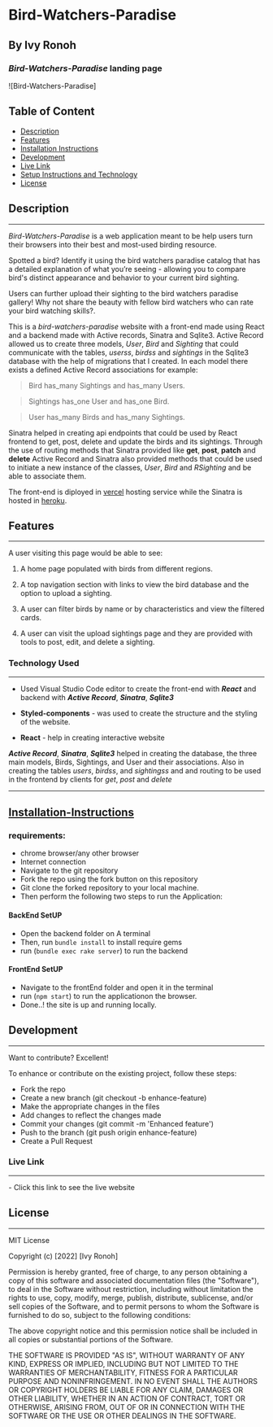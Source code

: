 # Bird-Watchers-Paradise

## By Ivy Ronoh

### _Bird-Watchers-Paradise_ landing page

![Bird-Watchers-Paradise]

## Table of Content

- [Description](#description)
- [Features](#features)
- [Installation Instructions](#requirements)
- [Development](#development)
- [Live Link](#live-link)
- [Setup Instructions and Technology](#technology-used)
- [License](#license)

## Description

---

 _Bird-Watchers-Paradise_ is a web application meant to be help users turn their browsers into their best and most-used birding resource.

Spotted a bird? Identify it using the bird watchers paradise catalog that has a detailed explanation of what you’re seeing - allowing you to compare bird's distinct appearance and behavior to your current bird sighting.

Users can further upload their sighting to the bird watchers paradise gallery! Why not share the beauty with fellow bird watchers who can rate your bird watching skills?.

This is a _bird-watchers-paradise_ website with a front-end made using React and a backend made with Active records, Sinatra and Sqlite3. Active Record allowed us to create three models, _User_, _Bird_ and _Sighting_ that could communicate with the tables, _userss_, _birdss_ and _sightings_ in the Sqlite3 database with the help of migrations that I created. In each model there exists a defined Active Record associations for example:

> Bird has_many Sightings and has_many Users.

> Sightings has_one User and has_one Bird.

> User has_many Birds and has_many Sightings.

Sinatra helped in creating api endpoints that could be used by React frontend to get, post, delete and update the birds and its sightings. Through the use of routing methods that Sinatra provided like **get**, **post**, **patch** and **delete** Active Record and Sinatra also provided methods that could be used to initiate a new instance of the classes, _User_, _Bird_ and _RSighting_ and be able to associate them.

The front-end is diployed in [vercel](https://vercel.com/) hosting service while the Sinatra is hosted in [heroku](https://heroku.com/).

## Features

---

A user visiting this page would be able to see:

1. A home page populated with birds from different regions.

2. A top navigation section with links to view the bird database and the option to upload a sighting.

3. A user can filter birds by name or by characteristics and view the filtered cards.

4. A user can visit the upload sightings page and they are provided with tools to post, edit, and delete a sighting.


### Technology Used

---

- Used Visual Studio Code editor to create the front-end with _**React**_ and backend with _**Active Record**_, _**Sinatra**_, _**Sqlite3**_

- **Styled-components** - was used to create the structure and the styling of the website.

- **React** - help in creating interactive website

_**Active Record**_, _**Sinatra**_, _**Sqlite3**_ helped in creating the database, the three main models, Birds, Sightings, and User and their associations. Also in creating the tables _users_, _birdss_, and _sightingss_ and and routing to be used in the frontend by clients for _get_, _post_ and _delete_

---

## [Installation-Instructions]() 
### requirements:
- chrome browser/any other browser
- Internet connection
- Navigate to the git repository
- Fork  the repo using the fork button on this repository
- Git clone the forked repository to your local machine.
- Then perform the following two steps to run the Application:
#### BackEnd SetUP
- Open the backend folder on A terminal
- Then, run `bundle install` to install require gems
- run  (`bundle exec rake server`) to run the backend
#### FrontEnd SetUP
- Navigate to the frontEnd folder and open it in the terminal
- run (`npm start`) to run the applicationon the browser.
- Done..! the site is up and running locally.


## Development

---

Want to contribute? Excellent!

To enhance or contribute on the existing project, follow these steps:

- Fork the repo
- Create a new branch (git checkout -b enhance-feature)
- Make the appropriate changes in the files
- Add changes to reflect the changes made
- Commit your changes (git commit -m 'Enhanced feature')
- Push to the branch (git push origin enhance-feature)
- Create a Pull Request

### Live Link

---

\- Click this link to see the live website

## License

---

MIT License

Copyright (c) [2022] [Ivy Ronoh]

Permission is hereby granted, free of charge, to any person obtaining a copy
of this software and associated documentation files (the "Software"), to deal
in the Software without restriction, including without limitation the rights
to use, copy, modify, merge, publish, distribute, sublicense, and/or sell
copies of the Software, and to permit persons to whom the Software is
furnished to do so, subject to the following conditions:

The above copyright notice and this permission notice shall be included in all
copies or substantial portions of the Software.

THE SOFTWARE IS PROVIDED "AS IS", WITHOUT WARRANTY OF ANY KIND, EXPRESS OR
IMPLIED, INCLUDING BUT NOT LIMITED TO THE WARRANTIES OF MERCHANTABILITY,
FITNESS FOR A PARTICULAR PURPOSE AND NONINFRINGEMENT. IN NO EVENT SHALL THE
AUTHORS OR COPYRIGHT HOLDERS BE LIABLE FOR ANY CLAIM, DAMAGES OR OTHER
LIABILITY, WHETHER IN AN ACTION OF CONTRACT, TORT OR OTHERWISE, ARISING FROM,
OUT OF OR IN CONNECTION WITH THE SOFTWARE OR THE USE OR OTHER DEALINGS IN THE
SOFTWARE.